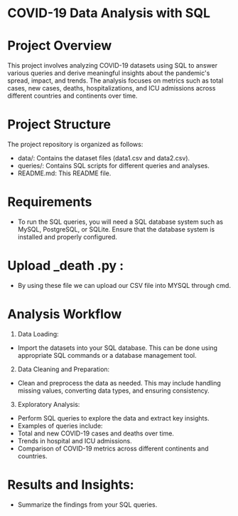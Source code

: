 # COVID-19 Data Analysis with SQL
# Project Overview
This project involves analyzing COVID-19 datasets using SQL to answer various queries and derive meaningful insights about the pandemic's spread, impact, and trends. The analysis focuses on metrics such as total cases, new cases, deaths, hospitalizations, and ICU admissions across different countries and continents over time.
# Project Structure
The project repository is organized as follows:
*	data/: Contains the dataset files (data1.csv and data2.csv).
*	queries/: Contains SQL scripts for different queries and analyses.
*	README.md: This README file.
# Requirements
*	To run the SQL queries, you will need a SQL database system such as MySQL, PostgreSQL, or SQLite. Ensure that the database system is installed and properly configured.
# Upload _death .py :
*	By using these file we can upload our CSV file into MYSQL through cmd.

# Analysis Workflow
1.	Data Loading:
*	Import the datasets into your SQL database. This can be done using appropriate SQL commands or a database management tool.
2.	Data Cleaning and Preparation:
*	Clean and preprocess the data as needed. This may include handling missing values, converting data types, and ensuring consistency.
3.	 Exploratory Analysis:
*	Perform SQL queries to explore the data and extract key insights.
*	Examples of queries include:
*	Total and new COVID-19 cases and deaths over time.
*	Trends in hospital and ICU admissions.
*	Comparison of COVID-19 metrics across different continents and countries.
# Results and Insights:
*	Summarize the findings from your SQL queries.


